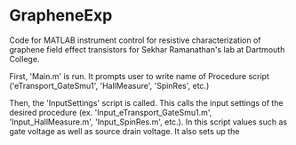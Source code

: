# GrapheneExp
Code for MATLAB instrument control for resistive characterization of graphene field effect transistors for Sekhar Ramanathan's lab at Dartmouth College.

First, 'Main.m' is run. It prompts user to write name of Procedure script ('eTransport_GateSmu1', 'HallMeasure', 'SpinRes', etc.)

Then, the 'InputSettings' script is called. This calls the input settings of the desired procedure (ex. 'Input_eTransport_GateSmu1.m', 'Input_HallMeasure.m', 'Input_SpinRes.m', etc.). In this script values such as gate voltage as well as source drain voltage. It also sets up the 
